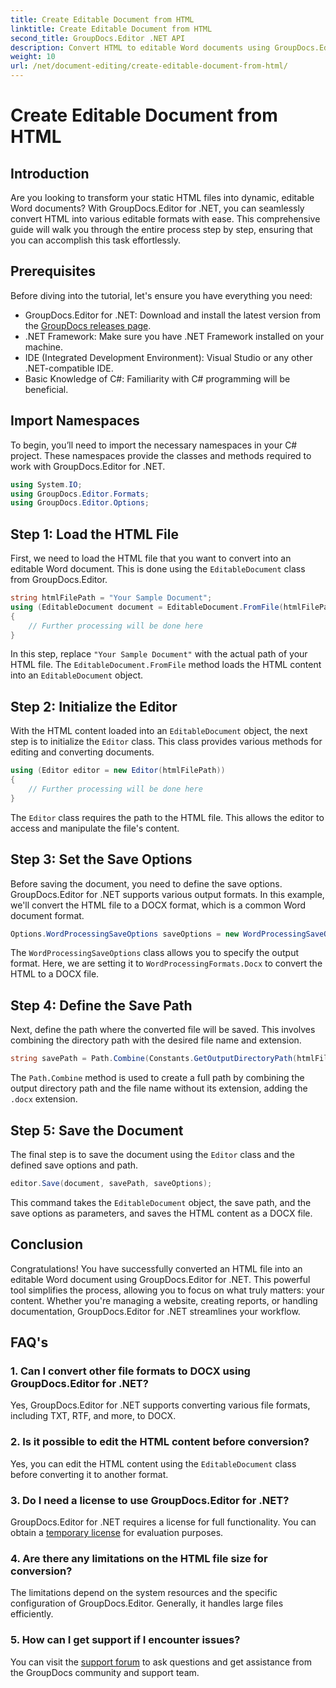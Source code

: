 ```yaml
---
title: Create Editable Document from HTML
linktitle: Create Editable Document from HTML
second_title: GroupDocs.Editor .NET API
description: Convert HTML to editable Word documents using GroupDocs.Editor for .NET with this step-by-step guide. Perfect for streamlining your document management workflow.
weight: 10
url: /net/document-editing/create-editable-document-from-html/
---
```


# Create Editable Document from HTML

## Introduction
Are you looking to transform your static HTML files into dynamic, editable Word documents? With GroupDocs.Editor for .NET, you can seamlessly convert HTML into various editable formats with ease. This comprehensive guide will walk you through the entire process step by step, ensuring that you can accomplish this task effortlessly.
## Prerequisites
Before diving into the tutorial, let's ensure you have everything you need:
- GroupDocs.Editor for .NET: Download and install the latest version from the [GroupDocs releases page](https://releases.groupdocs.com/editor/net/).
- .NET Framework: Make sure you have .NET Framework installed on your machine.
- IDE (Integrated Development Environment): Visual Studio or any other .NET-compatible IDE.
- Basic Knowledge of C#: Familiarity with C# programming will be beneficial.
## Import Namespaces
To begin, you’ll need to import the necessary namespaces in your C# project. These namespaces provide the classes and methods required to work with GroupDocs.Editor for .NET.
```csharp
using System.IO;
using GroupDocs.Editor.Formats;
using GroupDocs.Editor.Options;
```
## Step 1: Load the HTML File
First, we need to load the HTML file that you want to convert into an editable Word document. This is done using the `EditableDocument` class from GroupDocs.Editor.

```csharp
string htmlFilePath = "Your Sample Document";
using (EditableDocument document = EditableDocument.FromFile(htmlFilePath, null))
{
    // Further processing will be done here
}
```
In this step, replace `"Your Sample Document"` with the actual path of your HTML file. The `EditableDocument.FromFile` method loads the HTML content into an `EditableDocument` object.
## Step 2: Initialize the Editor
With the HTML content loaded into an `EditableDocument` object, the next step is to initialize the `Editor` class. This class provides various methods for editing and converting documents.

```csharp
using (Editor editor = new Editor(htmlFilePath))
{
    // Further processing will be done here
}
```
The `Editor` class requires the path to the HTML file. This allows the editor to access and manipulate the file's content.
## Step 3: Set the Save Options
Before saving the document, you need to define the save options. GroupDocs.Editor for .NET supports various output formats. In this example, we'll convert the HTML file to a DOCX format, which is a common Word document format.

```csharp
Options.WordProcessingSaveOptions saveOptions = new WordProcessingSaveOptions(WordProcessingFormats.Docx);
```
The `WordProcessingSaveOptions` class allows you to specify the output format. Here, we are setting it to `WordProcessingFormats.Docx` to convert the HTML to a DOCX file.
## Step 4: Define the Save Path
Next, define the path where the converted file will be saved. This involves combining the directory path with the desired file name and extension.

```csharp
string savePath = Path.Combine(Constants.GetOutputDirectoryPath(htmlFilePath), Path.GetFileNameWithoutExtension(htmlFilePath) + ".docx");
```
The `Path.Combine` method is used to create a full path by combining the output directory path and the file name without its extension, adding the `.docx` extension.
## Step 5: Save the Document
The final step is to save the document using the `Editor` class and the defined save options and path.

```csharp
editor.Save(document, savePath, saveOptions);
```
This command takes the `EditableDocument` object, the save path, and the save options as parameters, and saves the HTML content as a DOCX file.
## Conclusion
Congratulations! You have successfully converted an HTML file into an editable Word document using GroupDocs.Editor for .NET. This powerful tool simplifies the process, allowing you to focus on what truly matters: your content. Whether you're managing a website, creating reports, or handling documentation, GroupDocs.Editor for .NET streamlines your workflow.
## FAQ's
### 1. Can I convert other file formats to DOCX using GroupDocs.Editor for .NET?
Yes, GroupDocs.Editor for .NET supports converting various file formats, including TXT, RTF, and more, to DOCX.
### 2. Is it possible to edit the HTML content before conversion?
Yes, you can edit the HTML content using the `EditableDocument` class before converting it to another format.
### 3. Do I need a license to use GroupDocs.Editor for .NET?
GroupDocs.Editor for .NET requires a license for full functionality. You can obtain a [temporary license](https://purchase.groupdocs.com/temporary-license/) for evaluation purposes.
### 4. Are there any limitations on the HTML file size for conversion?
The limitations depend on the system resources and the specific configuration of GroupDocs.Editor. Generally, it handles large files efficiently.
### 5. How can I get support if I encounter issues?
You can visit the [support forum](https://forum.groupdocs.com/c/editor/20) to ask questions and get assistance from the GroupDocs community and support team.
